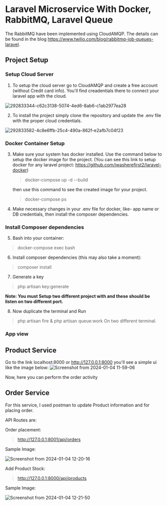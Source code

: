 # Laravel Microservice With Docker, RabbitMQ, Laravel Queue

The RabbitMQ have been implemented using CloudAMQP. The details can be found in the blog https://www.twilio.com/blog/rabbitmq-job-queues-laravel.

## Project Setup
### Setup Cloud Server
1. To setup the cloud server go to CloudAMQP and create a free account (without Credit card info). You'll find creadentials there to connect your laravel app with the cloud.
   
![292833344-c62c3138-5074-4ed6-8ab6-c1ab2977ea28](https://github.com/Tareq-Adnan/Laravel-Microservice-with-Docker-Rabbitmq-laravel-Queue-/assets/68398767/7aad5094-7656-493f-91be-17ff37e202df)


2. To install the project simply clone the repository and update the .env file with the proper cloud credentials.
   
![292833582-4c8e6ffb-25c4-490a-862f-e2afb7c04f23](https://github.com/Tareq-Adnan/Laravel-Microservice-with-Docker-Rabbitmq-laravel-Queue-/assets/68398767/1cece916-68e1-4fe8-a410-db792fdd9c05)


### Docker Container Setup
3. Make sure your system has docker installed. Use the command below to setup the docker image for the project. (You can see this link to setup docker for any laravel project: https://github.com/iwasherefirst2/laravel-docker)

   > docker-compose up -d --build
   
   then use this command to see the created image for your project.

   > docker-compose ps

4. Make necessary changes in your .env file for docker, like- app name or DB credentials, then install the composer dependencies.

   
### Install Composer dependencies

5. Bash into your container:

> docker-compose exec <app-name> bash

6. Install composer dependencies (this may also take a moment):

> composer install

7. Generate a key

> php artisan key:generate

<b> Note: You must Setup two different project with and these should be listen on two different port. </b>

8. Now duplicate the terminal and Run 
 > php artisan fire & php artisan queue:work
On two different terminal.

### App view
## Product Service 
Go to the link localhost:8000 or http://127.0.0.1:8000 you'll see a simple ui like the image below:
![Screenshot from 2024-01-04 11-59-06](https://github.com/Tareq-Adnan/Laravel-Microservice-with-Docker-Rabbitmq-laravel-Queue-/assets/68398767/1ca0e919-71b4-40c3-a5f8-058bb5d34bb1)


Now, here you can perform the order activity

## Order Service 
For this service, I used postman to update Product information and for placing order.

API Routes are:

Order placement:

> http://127.0.0.1:8001/api/orders
        
Sample Image:

![Screenshot from 2024-01-04 12-20-16](https://github.com/Tareq-Adnan/Laravel-Microservice-with-Docker-Rabbitmq-laravel-Queue-/assets/68398767/217c8067-5e04-4a64-9ab6-d79488a87c68)


Add Product Stock:

> http://127.0.0.1:8000/api/products

Sample Image:

![Screenshot from 2024-01-04 12-21-50](https://github.com/Tareq-Adnan/Laravel-Microservice-with-Docker-Rabbitmq-laravel-Queue-/assets/68398767/3b31878f-37a5-4cd6-997a-e03e3890ef5c)
